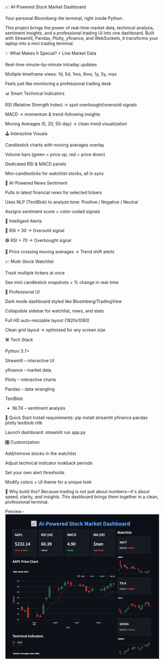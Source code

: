 📈 AI-Powered Stock Market Dashboard

Your personal Bloomberg-lite terminal, right inside Python.

This project brings the power of real-time market data, technical analysis, sentiment insights, and a professional trading UI into one dashboard. Built with Streamlit, Pandas, Plotly, yfinance, and WebSockets, it transforms your laptop into a mini trading terminal.

✨ What Makes It Special?
⚡ Live Market Data

Real-time minute-by-minute intraday updates

Multiple timeframe views: 1d, 5d, 1mo, 6mo, 1y, 5y, max

Feels just like monitoring a professional trading desk

📊 Smart Technical Indicators

RSI (Relative Strength Index) → spot overbought/oversold signals

MACD → momentum & trend-following insights

Moving Averages (5, 20, 50-day) → clean trend visualization

🕹️ Interactive Visuals

Candlestick charts with moving averages overlay

Volume bars (green = price up, red = price down)

Dedicated RSI & MACD panels

Mini-candlesticks for watchlist stocks, all in sync

📰 AI-Powered News Sentiment

Pulls in latest financial news for selected tickers

Uses NLP (TextBlob) to analyze tone: Positive / Negative / Neutral

Assigns sentiment score + color-coded signals

🚨 Intelligent Alerts

🔴 RSI < 30 → Oversold signal

🟢 RSI > 70 → Overbought signal

🔔 Price crossing moving averages → Trend shift alerts

📈 Multi-Stock Watchlist

Track multiple tickers at once

See mini candlestick snapshots + % change in real-time

🎨 Professional UI

Dark mode dashboard styled like Bloomberg/TradingView

Collapsible sidebar for watchlist, news, and stats

Full HD auto-resizable layout (1920x1080)

Clean grid layout → optimized for any screen size

🛠️ Tech Stack

Python 3.7+

Streamlit
 – interactive UI

yfinance
 – market data

Plotly
 – interactive charts

Pandas
 – data wrangling

TextBlob
 + NLTK
 – sentiment analysis

🚀 Quick Start
Install requirements:
pip install streamlit yfinance pandas plotly textblob nltk

Launch dashboard:
streamlit run app.py


🎛️ Customization

Add/remove stocks in the watchlist

Adjust technical indicator lookback periods

Set your own alert thresholds

Modify colors + UI theme for a unique look


🔔 Why build this?
Because trading is not just about numbers—it's about speed, clarity, and insights. This dashboard brings them together in a clean, professional terminal.


Preview:-
![1756550259887](image/README/1756550259887.png)